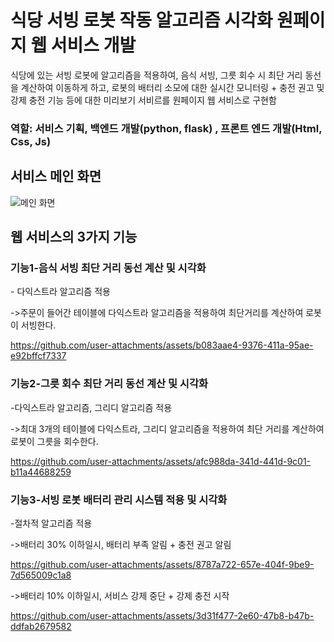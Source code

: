 <h1>식당 서빙 로봇 작동 알고리즘 시각화 원페이지 웹 서비스 개발</h1>



식당에 있는 서빙 로봇에 알고리즘을 적용하여, 음식 서빙, 그릇 회수 시 최단 거리 동선을 계산하여 이동하게 하고, 로봇의 배터리 소모에 대한 실시간 모니터링 + 충전 권고 및 강제 충전 기능 등에 대한 미리보기 서비르를 원페이지 웹 서비스로 구현함



<h3>역할: 서비스 기획, 백엔드 개발(python, flask) , 프론트 엔드 개발(Html, Css, Js) </h3>




<h2>서비스 메인 화면</h2>

![메인 화면](https://github.com/user-attachments/assets/41ae62e3-ec5f-41a3-9f58-09db18ddf1df)




<h2>웹 서비스의 3가지 기능</h2>

<h3>기능1-음식 서빙 최단 거리 동선 계산 및 시각화 </h3>
   - 다익스트라 알고리즘 적용
   
   ->주문이 들어간 테이블에 다익스트라 알고리즘을 적용하여 최단거리를 계산하여 로봇이 서빙한다.

https://github.com/user-attachments/assets/b083aae4-9376-411a-95ae-e92bffcf7337



<h3>기능2-그릇 회수 최단 거리 동선 계산 및 시각화 </h3>
   -다익스트라 알고리즘, 그리디 알고리즘 적용
   
   ->최대 3개의 테이블에 다익스트라, 그리디 알고리즘을 적용하여 최단 거리를 계산하여 로봇이 그릇을 회수한다.

https://github.com/user-attachments/assets/afc988da-341d-441d-9c01-b11a44688259
   

<h3>기능3-서빙 로봇 배터리 관리 시스템 적용 및 시각화 </h3>
   -절차적 알고리즘 적용
   
   ->배터리 30% 이하일시, 배터리 부족 알림 + 충전 권고 알림


https://github.com/user-attachments/assets/8787a722-657e-404f-9be9-7d565009c1a8


   ->배터리 10% 이하일시, 서비스 강제 중단 + 강제 충전 시작



https://github.com/user-attachments/assets/3d31f477-2e60-47b8-b47b-ddfab2679582



